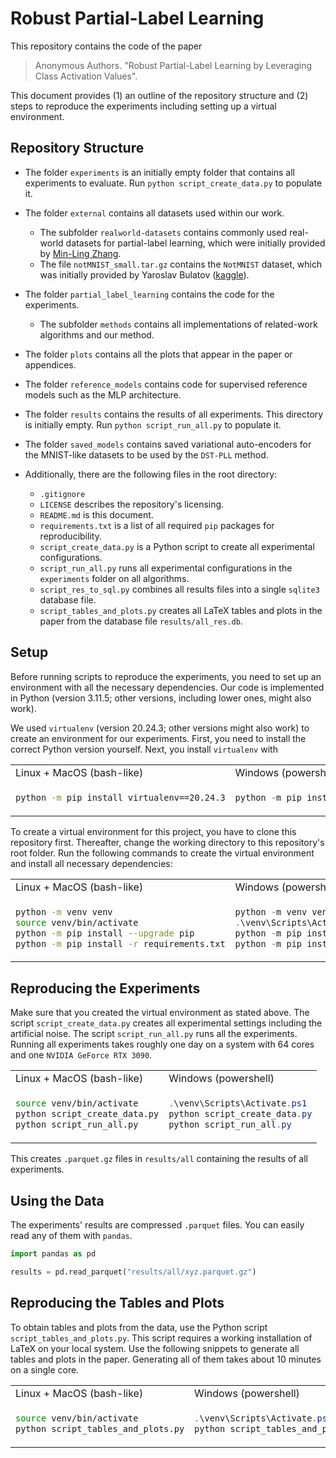 # Robust Partial-Label Learning

This repository contains the code of the paper

> Anonymous Authors. "Robust Partial-Label Learning by Leveraging Class Activation Values".

This document provides (1) an outline of the repository structure and (2) steps to reproduce the experiments including setting up a virtual environment.

## Repository Structure

* The folder `experiments` is an initially empty folder that contains all experiments to evaluate. Run `python script_create_data.py` to populate it.
* The folder `external` contains all datasets used within our work.
  * The subfolder `realworld-datasets` contains commonly used real-world datasets for partial-label learning, which were initially provided by [Min-Ling Zhang](https://palm.seu.edu.cn/zhangml/Resources.htm).
  * The file `notMNIST_small.tar.gz` contains the `NotMNIST` dataset, which was initially provided by Yaroslav Bulatov ([kaggle](https://www.kaggle.com/datasets/jwjohnson314/notmnist)).
* The folder `partial_label_learning` contains the code for the experiments.
  * The subfolder `methods` contains all implementations of related-work algorithms and our method.
* The folder `plots` contains all the plots that appear in the paper or appendices.
* The folder `reference_models` contains code for supervised reference models such as the MLP architecture.
* The folder `results` contains the results of all experiments. This directory is initially empty. Run `python script_run_all.py` to populate it.
* The folder `saved_models` contains saved variational auto-encoders for the MNIST-like datasets to be used by the `DST-PLL` method.

* Additionally, there are the following files in the root directory:
  * `.gitignore`
  * `LICENSE` describes the repository's licensing.
  * `README.md` is this document.
  * `requirements.txt` is a list of all required `pip` packages for reproducibility.
  * `script_create_data.py` is a Python script to create all experimental configurations.
  * `script_run_all.py` runs all experimental configurations in the `experiments` folder on all algorithms.
  * `script_res_to_sql.py` combines all results files into a single `sqlite3` database file.
  * `script_tables_and_plots.py` creates all LaTeX tables and plots in the paper from the database file `results/all_res.db`.

## Setup

Before running scripts to reproduce the experiments, you need to set up an environment with all the necessary dependencies.
Our code is implemented in Python (version 3.11.5; other versions, including lower ones, might also work).

We used `virtualenv` (version 20.24.3; other versions might also work) to create an environment for our experiments.
First, you need to install the correct Python version yourself.
Next, you install `virtualenv` with

<table>
<tr>
<td> Linux + MacOS (bash-like) </td>
<td> Windows (powershell) </td>
</tr>
<tr>
<td>

``` sh
python -m pip install virtualenv==20.24.3
```

</td>
<td>

``` powershell
python -m pip install virtualenv==20.24.3
```

</td>
</tr>
</table>

To create a virtual environment for this project, you have to clone this repository first.
Thereafter, change the working directory to this repository's root folder.
Run the following commands to create the virtual environment and install all necessary dependencies:

<table>
<tr>
<td> Linux + MacOS (bash-like) </td>
<td> Windows (powershell) </td>
</tr>
<tr>
<td>

``` sh
python -m venv venv
source venv/bin/activate
python -m pip install --upgrade pip
python -m pip install -r requirements.txt
```

</td>
<td>

``` powershell
python -m venv venv
.\venv\Scripts\Activate.ps1
python -m pip install --upgrade pip
python -m pip install -r requirements.txt
```

</td>
</tr>
</table>

## Reproducing the Experiments

Make sure that you created the virtual environment as stated above.
The script `script_create_data.py` creates all experimental settings including the artificial noise.
The script `script_run_all.py` runs all the experiments.
Running all experiments takes roughly one day on a system with 64 cores and one `NVIDIA GeForce RTX 3090`.

<table>
<tr>
<td> Linux + MacOS (bash-like) </td>
<td> Windows (powershell) </td>
</tr>
<tr>
<td>

``` sh
source venv/bin/activate
python script_create_data.py
python script_run_all.py
```

</td>
<td>

``` powershell
.\venv\Scripts\Activate.ps1
python script_create_data.py
python script_run_all.py
```

</td>
</tr>
</table>

This creates `.parquet.gz` files in `results/all` containing the results of all experiments.

## Using the Data

The experiments' results are compressed `.parquet` files.
You can easily read any of them with `pandas`.

``` python
import pandas as pd

results = pd.read_parquet("results/all/xyz.parquet.gz")
```

## Reproducing the Tables and Plots

To obtain tables and plots from the data, use the Python script `script_tables_and_plots.py`.
This script requires a working installation of LaTeX on your local system.
Use the following snippets to generate all tables and plots in the paper.
Generating all of them takes about 10 minutes on a single core.

<table>
<tr>
<td> Linux + MacOS (bash-like) </td>
<td> Windows (powershell) </td>
</tr>
<tr>
<td>

``` sh
source venv/bin/activate
python script_tables_and_plots.py
```

</td>
<td>

``` powershell
.\venv\Scripts\Activate.ps1
python script_tables_and_plots.py
```

</td>
</tr>
</table>
